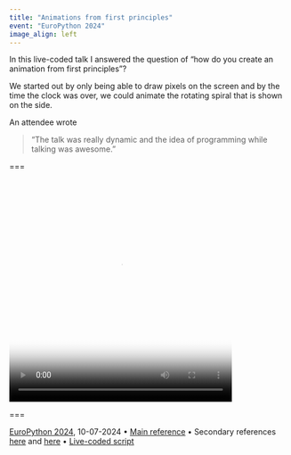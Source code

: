 ```yaml
---
title: "Animations from first principles"
event: "EuroPython 2024"
image_align: left
---
```


In this live-coded talk I answered the question of “how do you create an animation from first principles”?

We started out by only being able to draw pixels on the screen and by the time the clock was over, we could animate the rotating spiral that is shown on the side.

An attendee wrote

 > “The talk was really dynamic and the idea of programming while talking was awesome.”

===

<video preload="metadata" width="400" height="400" poster="/blog/animating-a-rotating-spiral/_rotating.mp4.thumb.png" controls>
  <source src="/blog/animating-a-rotating-spiral/_rotating.mp4" type="video/mp4">
  A video animation of a colourful rotating spiral that keeps expanding and contracting and changing colour.
</video>

===

[EuroPython 2024](https://ep2024.europython.eu/session/animations-from-first-principles), 10-07-2024 • [Main reference](/blog/animations-from-first-principles-in-5-minutes) • Secondary references [here](/blog/more-animations-from-first-principles-in-5-minutes) and [here](/blog/animating-a-rotating-spiral) • [Live-coded script](https://github.com/mathspp/talks/blob/main/20240710_europython-animations-from-first-principles/talk.py)
